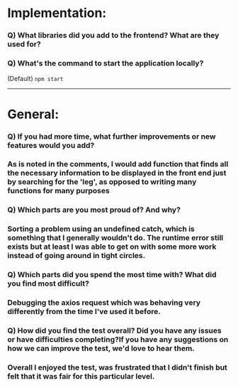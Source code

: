 # Implementation:

### Q) What libraries did you add to the frontend? What are they used for?

### Q) What's the command to start the application locally?

(Default) `npm start`

---

# General:

### Q) If you had more time, what further improvements or new features would you add?

### As is noted in the comments, I would add function that finds all the necessary information to be displayed in the front end just by searching for the 'leg', as opposed to writing many functions for many purposes

### Q) Which parts are you most proud of? And why?
### Sorting a problem using an undefined catch, which is something that I generally wouldn't do. The runtime error still exists but at least I was able to get on with some more work instead of going around in tight circles.

### Q) Which parts did you spend the most time with? What did you find most difficult?
### Debugging the axios request which was behaving very differently from the time I've used it before.

### Q) How did you find the test overall? Did you have any issues or have difficulties completing?If you have any suggestions on how we can improve the test, we'd love to hear them.
### Overall I enjoyed the test, was frustrated that I didn't finish but felt that it was fair for this particular level.
